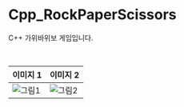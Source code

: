 # Cpp_RockPaperScissors

C++ 가위바위보 게임입니다.

<br>

|이미지 1|이미지 2|
|------|---|
|![그림1](https://user-images.githubusercontent.com/59974669/184548509-f390c0d0-67cd-40a6-b5be-1cc60ac976f7.png)|![그림2](https://user-images.githubusercontent.com/59974669/184548513-3563ef06-2b77-49fb-b774-47c3a8005383.png)
